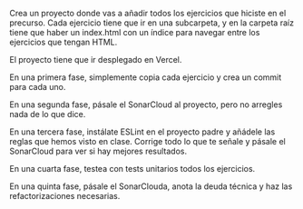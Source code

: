 Crea un proyecto donde vas a añadir todos los ejercicios que hiciste en el precurso. Cada ejercicio tiene que ir en una subcarpeta, y en la carpeta raíz tiene que haber un index.html con un índice para navegar entre los ejercicios que tengan HTML.

El proyecto tiene que ir desplegado en Vercel.

En una primera fase, simplemente copia cada ejercicio y crea un commit para cada uno.

En una segunda fase, pásale el SonarCloud al proyecto, pero no arregles nada de lo que dice.

En una tercera fase, instálate ESLint en el proyecto padre y añádele las reglas que hemos visto en clase. Corrige todo lo que te señale y pásale el SonarCloud para ver si hay mejores resultados.

En una cuarta fase, testea con tests unitarios todos los ejercicios.

En una quinta fase, pásale el SonarClouda, anota la deuda técnica y haz las refactorizaciones necesarias.
